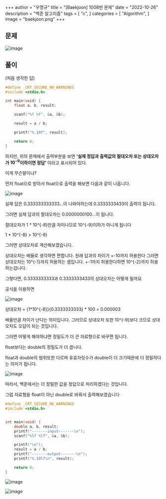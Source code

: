 +++
author = "우명규"
title = "[Baekjoon] 1008번 문제"
date = "2022-10-26"
description = "백준 알고리즘"
tags = [
    "c",
]
categories = [
    "Algorithm",
]
image = "baekjoon.png"
+++

<!--more-->

## 문제

![image](https://user-images.githubusercontent.com/67165016/232452717-70b27c10-305e-4c22-99c8-9cde609ed190.png)

## 풀이

(처음 생각한 답)

```c
#define _CRT_SECURE_NO_WARNINGS
#include <stdio.h>

int main(void) {
    float a, b, result;

    scanf("%f %f", &a, &b);

    result = a / b;

    printf("%.10f", result);

    return 0;
}
```

하지만, 위의 문제에서 출력부분을 보면 **‘실제 정답과 출력값의 절대오차 또는 상대오차가 $10^{-9}$이하이면 정답’** 이라고 표시되어 있다.

이게 무슨말이냐?

먼저 float으로 받아서 float으로 출력을 해보면 다음과 같이 나옵니다.

![image](https://user-images.githubusercontent.com/67165016/232453481-95d37219-2c6b-4ac5-835b-82e3cd6d0fb4.png)

실제 답은 0.333333333333…이 나와야하는데 0.3333333433이 출력이 됩니다.

그러면 실제 답과의 절대오차는 0.0000000100…이 됩니다.

절대오차가 1 \* 10^{-8}만큼 차이나므로 10^{-9}이하가 아니게 됩니다

1 \* 10^{-8} > 10^{-9}

그러면 상대오차로 계산해보겠습니다.

상대오차는 배율로 생각하면 편합니다. 원래 답과의 차이가 +-10까지 허용한다 그러면 상대오차는 10^{-1}까지 허용하는 셈입니다. +-1까지 허용한다하면 10^{-2}까지 허용하는겁니다.

그렇다면, 0.3333333333과 0.3333333433의 상대오차는 어떻게 될까요

공식을 이용하면

![image](https://user-images.githubusercontent.com/67165016/232455500-e6f8e6cf-296c-4ccd-ae2e-b6f573245746.png)

상대오차 = {1*10^{-8}}{0.3333333333} * 100 = 0.000003

배율만큼 차이가 난다는 의미입니다. 그러므로 상대오차 또한 10^{-9}보다 크므로 상대오차도 오답이 되는 것입니다.

그러면 어떻게 해야하냐면 정밀도가 더 큰 자료형으로 바꾸면 됩니다.

float보다는 double의 정밀도가 더 큽니다.

float과 double의 범위또한 다르며 유효자릿수가 double이 더 크기때문에 더 정밀하다는 의미가 됩니다.

![image](https://user-images.githubusercontent.com/67165016/232455950-d3d9f822-11cd-4332-bc29-152afe40577b.png)

따라서, 백준에서는 더 정밀한 값을 정답으로 처리하겠다는 것입니다.

그럼 자료형을 float이 아닌 double로 바꿔서 출력해보겠습니다

```c
#define _CRT_SECURE_NO_WARNINGS
#include <stdio.h>


int main(void) {
    double a, b, result;
    printf("-------input-------\n");
    scanf("%lf %lf", &a, &b);

    printf("\n");
    result = a / b;
    printf("-------output-------\n");
    printf("%.10lf\n", result);

    return 0;
}
```

![image](https://user-images.githubusercontent.com/67165016/232456300-b76a620b-ba95-43a4-ab62-a5b8e049b76d.png)

![image](https://user-images.githubusercontent.com/67165016/232456359-4c6d3aba-5747-4dcc-8a76-7164384021b4.png)

